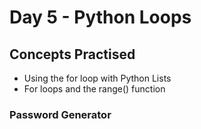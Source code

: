 # Day 5 - Python Loops
## Concepts Practised
- Using the for loop with Python Lists
- For loops and the range() function
### Password Generator
